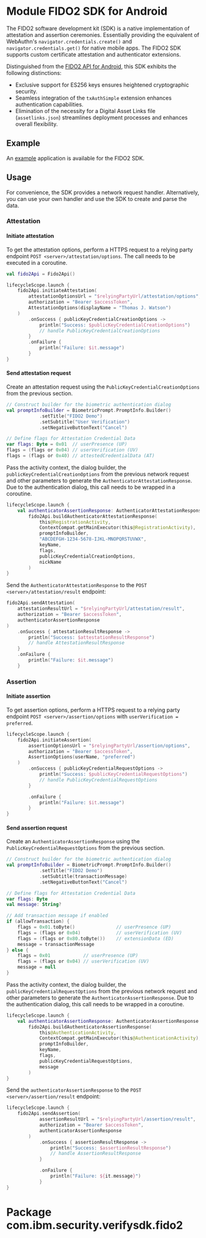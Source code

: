 # Module FIDO2 SDK for Android

The FIDO2 software development kit (SDK) is a native implementation of attestation and assertion ceremonies.  Essentially providing the equivalent
of WebAuthn's `navigator.credentials.create()` and `navigator.credentials.get()` for native mobile apps.  The FIDO2 SDK supports custom certificate attestation and authenticator extensions.

Distinguished from the  [FIDO2 API for Android](https://developers.google.com/identity/fido/android/native-apps), this SDK exhibits the following distinctions:
- Exclusive support for ES256 keys ensures heightened cryptographic security.
- Seamless integration of the `txAuthSimple` extension enhances authentication capabilities.
- Elimination of the necessity for a Digital Asset Links file (`assetlinks.json`) streamlines deployment processes and enhances overall flexibility.


## Example
An [example](https://github.com/ibm-security-verify/verify-sdk-android/tree/main/sdk/examples/fido2) application is available for the FIDO2 SDK.

## Usage

For convenience, the SDK provides a network request handler. Alternatively, you can use your own handler and use the SDK to create and parse the data.

### Attestation

#### Initiate attestation

To get the attestation options, perform a HTTPS request to a relying party endpoint  `POST <server>/attestation/options`. The call needs to be executed in a coroutine.

```Kotlin
val fido2Api = Fido2Api()

lifecycleScope.launch {
    fido2Api.initiateAttestation(
        attestationOptionsUrl = "$relyingPartyUrl/attestation/options",
        authorization = "Bearer $accessToken",
        AttestationOptions(displayName = "Thomas J. Watson")
    )
        .onSuccess { publicKeyCredentialCreationOptions ->
            println("Success: $publicKeyCredentialCreationOptions")
            // handle PublicKeyCredentialCreationOptions
        }   
        .onFailure {
            println("Failure: $it.message")
        }
}
```

#### Send attestation request

Create an attestation request using the `PublicKeyCredentialCreationOptions` from the previous section.

```Kotlin
// Construct builder for the biometric authentication dialog
val promptInfoBuilder = BiometricPrompt.PromptInfo.Builder()
            .setTitle("FIDO2 Demo")
            .setSubtitle("User Verification")
            .setNegativeButtonText("Cancel")

// Define flags for Attestation Credential Data
var flags: Byte = 0x01  // userPresence (UP)
flags = (flags or 0x04) // userVerification (UV)
flags = (flags or 0x40) // attestedCredentialData (AT)
```

Pass the activity context, the dialog builder, the `publicKeyCredentialCreationOptions` from the previous network request and other parameters to generate the `AuthenticatorAttestationResponse`. Due to the authentication dialog, this call needs to be wrapped in a coroutine.
```Kotlin
lifecycleScope.launch {
    val authenticatorAssertionResponse: AuthenticatorAttestationResponse =
        fido2Api.buildAuthenticatorAttestationResponse(
            this@RegistrationActivity,
            ContextCompat.getMainExecutor(this@RegistrationActivity),
            promptInfoBuilder,
            "ABCDEFGH-1234-5678-IJKL-MNOPQRSTUVWX",
            keyName,
            flags,
            publicKeyCredentialCreationOptions,
            nickName
        )
}
```

Send the `AuthenticatorAttestationResponse` to the `POST <server>/attestation/result` endpoint:
```Kotlin
fido2Api.sendAttestation(
    attestationResultUrl = "$relyingPartyUrl/attestation/result",
    authorization = "Bearer $accessToken",
    authenticatorAssertionResponse
)
    .onSuccess { attestationResultResponse ->
        println("Success: $attestationResultResponse")
        // handle AttestationResultResponse
    }
    .onFailure {
        println("Failure: $it.message")
    }
```

### Assertion

#### Initiate assertion

To get assertion options, perform a HTTPS request to a relying party endpoint `POST <server>/assertion/options` with `userVerification = preferred`.

```Kotlin
lifecycleScope.launch {
    fido2Api.initiateAssertion(
        assertionOptionsUrl = "$relyingPartyUrl/assertion/options",
        authorization = "Bearer $accessToken",
        AssertionOptions(userName, "preferred")
    )
        .onSuccess { publicKeyCredentialRequestOptions ->
            println("Success: $publicKeyCredentialRequestOptions")
            // handle PublicKeyCredentialRequestOptions
        }

        .onFailure {
            println("Failure: $it.message")
        }
}
```

#### Send assertion request

Create an `AuthenticatorAssertionResponse` using the `PublicKeyCredentialRequestOptions` from the previous section.

```Kotlin
// Construct builder for the biometric authentication dialog
val promptInfoBuilder = BiometricPrompt.PromptInfo.Builder()
            .setTitle("FIDO2 Demo")
            .setSubtitle(transactionMessage)
            .setNegativeButtonText("Cancel")

// Define flags for Attestation Credential Data
var flags: Byte
val message: String?

// Add transaction message if enabled
if (allowTransaction) {
    flags = 0x01.toByte()               // userPresence (UP)
    flags = (flags or 0x04)             // userVerification (UV)
    flags = (flags or 0x80.toByte())    // extensionData (ED)
    message = transactionMessage
} else {
    flags = 0x01            // userPresence (UP)
    flags = (flags or 0x04) // userVerification (UV)
    message = null
}
```

Pass the activity context, the dialog builder, the `publicKeyCredentialRequestOptions` from the previous network request and other parameters to generate the `AuthenticatorAssertionResponse`. Due to the authentication dialog, this call needs to be wrapped in a coroutine.
```Kotlin
lifecycleScope.launch {
    val authenticatorAssertionResponse: AuthenticatorAssertionResponse =
        fido2Api.buildAuthenticatorAssertionResponse(
            this@AuthenticationActivity,
            ContextCompat.getMainExecutor(this@AuthenticationActivity),
            promptInfoBuilder,
            keyName,
            flags,
            publicKeyCredentialRequestOptions,
            message
        )
}
```

Send the `authenticatorAssertionResponse` to the `POST <server>/assertion/result` endpoint:
```Kotlin
lifecycleScope.launch {
    fido2Api.sendAssertion(
            assertionResultUrl = "$relyingPartyUrl/assertion/result",
            authorization = "Bearer $accessToken",
            authenticatorAssertionResponse
        )
            .onSuccess { assertionResultResponse ->
                println("Success: $assertionResultResponse")
                // handle AssertionResultResponse
            }

            .onFailure {
                println("Failure: ${it.message}")
            }
}
```

# Package com.ibm.security.verifysdk.fido2
